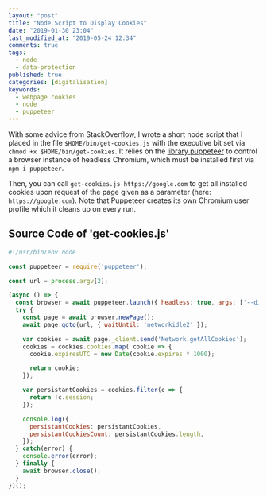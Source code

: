 ```yaml
---
layout: "post"
title: "Node Script to Display Cookies"
date: "2019-01-30 23:04"
last_modified_at: "2019-05-24 12:34"
comments: true
tags:
  - node
  - data-protection
published: true
categories: [digitalisation]
keywords:
  - webpage cookies
  - node
  - puppeteer
---
```


With some advice from StackOverflow, I wrote a short node script that I placed in the file `$HOME/bin/get-cookies.js` with the executive bit set via `chmod +x $HOME/bin/get-cookies`. It relies on the [library puppeteer](https://www.npmjs.com/package/puppeteer) to control a browser instance of headless Chromium, which must be installed first via `npm i puppeteer`.

Then, you can call `get-cookies.js https://google.com` to get all installed cookies upon request of the page given as a parameter (here: `https://google.com`). Note that Puppeteer creates its own Chromium user profile which it cleans up on every run.

## Source Code of 'get-cookies.js'


~~~js
#!/usr/bin/env node

const puppeteer = require('puppeteer');

const url = process.argv[2];

(async () => {
  const browser = await puppeteer.launch({ headless: true, args: ['--disable-dev-shm-usage'] });
  try {
    const page = await browser.newPage();
    await page.goto(url, { waitUntil: 'networkidle2' });

    var cookies = await page._client.send('Network.getAllCookies');
    cookies = cookies.cookies.map( cookie => {
      cookie.expiresUTC = new Date(cookie.expires * 1000);

      return cookie;
    });

    var persistantCookies = cookies.filter(c => {
      return !c.session;
    });

    console.log({
      persistantCookies: persistantCookies,
      persistantCookiesCount: persistantCookies.length,
    });
  } catch(error) {
    console.error(error);
  } finally {
    await browser.close();
  }
})();
~~~
